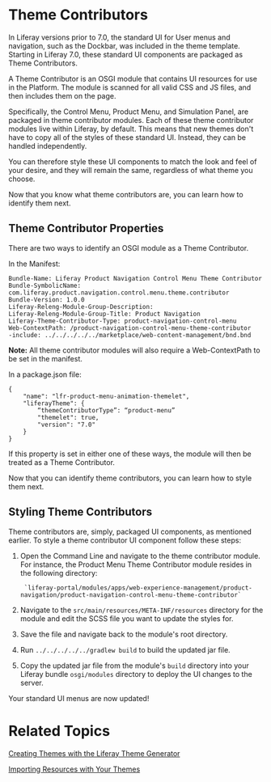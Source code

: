 # Theme Contributors [](id=theme-contributors)

In Liferay versions prior to 7.0, the standard UI for User menus and navigation,
such as the Dockbar, was included in the theme template. Starting in Liferay 7.0, 
these standard UI components are packaged as Theme Contributors.

A Theme Contributor is an OSGI module that contains UI resources for use in the 
Platform. The module is scanned for all valid CSS and JS files, and then 
includes them on the page.

Specifically, the Control Menu, Product Menu, and Simulation Panel, are packaged 
in theme contributor modules. Each of these theme contributor modules live 
within Liferay, by default. This means that new themes don't have to copy all of 
the styles of these standard UI. Instead, they can be handled independently.

You can therefore style these UI components to match the look and feel of your
desire, and they will remain the same, regardless of what theme you choose.

Now that you know what theme contributors are, you can learn how to identify
them next.

## Theme Contributor Properties [](id=theme-contributor-properties)

There are two ways to identify an OSGI module as a Theme Contributor. 

In the Manifest:

    Bundle-Name: Liferay Product Navigation Control Menu Theme Contributor
    Bundle-SymbolicName: com.liferay.product.navigation.control.menu.theme.contributor
    Bundle-Version: 1.0.0
    Liferay-Releng-Module-Group-Description:
    Liferay-Releng-Module-Group-Title: Product Navigation
    Liferay-Theme-Contributor-Type: product-navigation-control-menu
    Web-ContextPath: /product-navigation-control-menu-theme-contributor
    -include: ../../../../../marketplace/web-content-management/bnd.bnd

**Note:**  All theme contributor modules will also require a Web-ContextPath to 
be set in the manifest.


In a package.json file:

    {
        "name": "lfr-product-menu-animation-themelet",
        "liferayTheme": {
            “themeContributorType”: “product-menu”
            "themelet": true,
            "version": "7.0"
        }
    }

If this property is set in either one of these ways, the module will then be 
treated as a Theme Contributor.

Now that you can identify theme contributors, you can learn how to style them 
next.

## Styling Theme Contributors [](id=styling-theme-contributors)

Theme contributors are, simply, packaged UI components, as mentioned earlier. To
style a theme contributor UI component follow these steps:

1. Open the Command Line and navigate to the theme contributor module. For
    instance, the Product Menu Theme Contributor module resides in the following
    directory: 
    
        `liferay-portal/modules/apps/web-experience-management/product-navigation/product-navigation-control-menu-theme-contributor`

2. Navigate to the `src/main/resources/META-INF/resources` directory for the
   module and edit the SCSS file you want to update the styles for.
   
3. Save the file and navigate back to the module's root directory.
        
4. Run `../../../../../gradlew build` to build the updated jar file.

5. Copy the updated jar file from the module's `build` directory into your
   Liferay bundle `osgi/modules` directory to deploy the UI changes to the
   server.
   
Your standard UI menus are now updated!

# Related Topics [](id=related-topics)

[Creating Themes with the Liferay Theme Generator](/develop/tutorials/-/knowledge_base/7-0/creating-themes-with-the-liferay-theme-generator)

[Importing Resources with Your Themes](/develop/tutorials/-/knowledge_base/7-0/importing-resources-with-your-themes)
